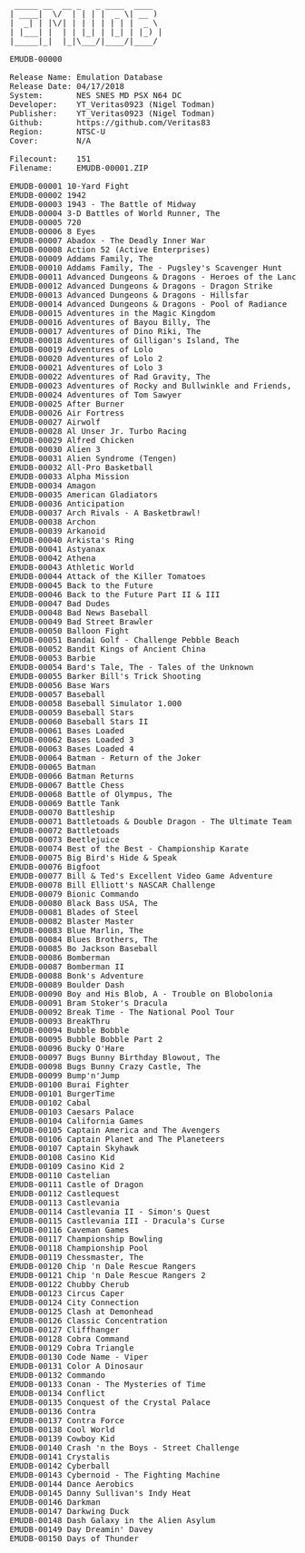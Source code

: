 <pre>
 _____ __  __ _   _ ____  ____  
| ____|  \/  | | | |  _ \| __ ) 
|  _| | |\/| | | | | | | |  _ \ 
| |___| |  | | |_| | |_| | |_) |
|_____|_|  |_|\___/|____/|____/ 

EMUDB-00000

Release Name: Emulation Database
Release Date: 04/17/2018
System:       NES SNES MD PSX N64 DC
Developer:    YT_Veritas0923 (Nigel Todman)
Publisher:    YT_Veritas0923 (Nigel Todman)
Github:       https://github.com/Veritas83
Region:       NTSC-U
Cover:        N/A

Filecount:    151
Filename:     EMUDB-00001.ZIP

EMUDB-00001 10-Yard Fight
EMUDB-00002 1942
EMUDB-00003 1943 - The Battle of Midway
EMUDB-00004 3-D Battles of World Runner, The
EMUDB-00005 720
EMUDB-00006 8 Eyes
EMUDB-00007 Abadox - The Deadly Inner War
EMUDB-00008 Action 52 (Active Enterprises)
EMUDB-00009 Addams Family, The
EMUDB-00010 Addams Family, The - Pugsley's Scavenger Hunt
EMUDB-00011 Advanced Dungeons & Dragons - Heroes of the Lance
EMUDB-00012 Advanced Dungeons & Dragons - Dragon Strike
EMUDB-00013 Advanced Dungeons & Dragons - Hillsfar
EMUDB-00014 Advanced Dungeons & Dragons - Pool of Radiance
EMUDB-00015 Adventures in the Magic Kingdom
EMUDB-00016 Adventures of Bayou Billy, The
EMUDB-00017 Adventures of Dino Riki, The
EMUDB-00018 Adventures of Gilligan's Island, The
EMUDB-00019 Adventures of Lolo
EMUDB-00020 Adventures of Lolo 2
EMUDB-00021 Adventures of Lolo 3
EMUDB-00022 Adventures of Rad Gravity, The
EMUDB-00023 Adventures of Rocky and Bullwinkle and Friends, The
EMUDB-00024 Adventures of Tom Sawyer
EMUDB-00025 After Burner
EMUDB-00026 Air Fortress
EMUDB-00027 Airwolf
EMUDB-00028 Al Unser Jr. Turbo Racing
EMUDB-00029 Alfred Chicken
EMUDB-00030 Alien 3
EMUDB-00031 Alien Syndrome (Tengen)
EMUDB-00032 All-Pro Basketball
EMUDB-00033 Alpha Mission
EMUDB-00034 Amagon
EMUDB-00035 American Gladiators
EMUDB-00036 Anticipation
EMUDB-00037 Arch Rivals - A Basketbrawl!
EMUDB-00038 Archon
EMUDB-00039 Arkanoid
EMUDB-00040 Arkista's Ring
EMUDB-00041 Astyanax
EMUDB-00042 Athena
EMUDB-00043 Athletic World
EMUDB-00044 Attack of the Killer Tomatoes
EMUDB-00045 Back to the Future
EMUDB-00046 Back to the Future Part II & III
EMUDB-00047 Bad Dudes
EMUDB-00048 Bad News Baseball
EMUDB-00049 Bad Street Brawler
EMUDB-00050 Balloon Fight
EMUDB-00051 Bandai Golf - Challenge Pebble Beach
EMUDB-00052 Bandit Kings of Ancient China
EMUDB-00053 Barbie
EMUDB-00054 Bard's Tale, The - Tales of the Unknown
EMUDB-00055 Barker Bill's Trick Shooting
EMUDB-00056 Base Wars
EMUDB-00057 Baseball
EMUDB-00058 Baseball Simulator 1.000
EMUDB-00059 Baseball Stars
EMUDB-00060 Baseball Stars II
EMUDB-00061 Bases Loaded
EMUDB-00062 Bases Loaded 3
EMUDB-00063 Bases Loaded 4
EMUDB-00064 Batman - Return of the Joker
EMUDB-00065 Batman
EMUDB-00066 Batman Returns
EMUDB-00067 Battle Chess
EMUDB-00068 Battle of Olympus, The
EMUDB-00069 Battle Tank
EMUDB-00070 Battleship
EMUDB-00071 Battletoads & Double Dragon - The Ultimate Team
EMUDB-00072 Battletoads
EMUDB-00073 Beetlejuice
EMUDB-00074 Best of the Best - Championship Karate
EMUDB-00075 Big Bird's Hide & Speak
EMUDB-00076 Bigfoot
EMUDB-00077 Bill & Ted's Excellent Video Game Adventure
EMUDB-00078 Bill Elliott's NASCAR Challenge
EMUDB-00079 Bionic Commando
EMUDB-00080 Black Bass USA, The
EMUDB-00081 Blades of Steel
EMUDB-00082 Blaster Master
EMUDB-00083 Blue Marlin, The
EMUDB-00084 Blues Brothers, The
EMUDB-00085 Bo Jackson Baseball
EMUDB-00086 Bomberman
EMUDB-00087 Bomberman II
EMUDB-00088 Bonk's Adventure
EMUDB-00089 Boulder Dash
EMUDB-00090 Boy and His Blob, A - Trouble on Blobolonia
EMUDB-00091 Bram Stoker's Dracula
EMUDB-00092 Break Time - The National Pool Tour
EMUDB-00093 BreakThru
EMUDB-00094 Bubble Bobble
EMUDB-00095 Bubble Bobble Part 2
EMUDB-00096 Bucky O'Hare
EMUDB-00097 Bugs Bunny Birthday Blowout, The
EMUDB-00098 Bugs Bunny Crazy Castle, The
EMUDB-00099 Bump'n'Jump
EMUDB-00100 Burai Fighter
EMUDB-00101 BurgerTime
EMUDB-00102 Cabal
EMUDB-00103 Caesars Palace
EMUDB-00104 California Games
EMUDB-00105 Captain America and The Avengers
EMUDB-00106 Captain Planet and The Planeteers
EMUDB-00107 Captain Skyhawk
EMUDB-00108 Casino Kid
EMUDB-00109 Casino Kid 2
EMUDB-00110 Castelian
EMUDB-00111 Castle of Dragon
EMUDB-00112 Castlequest
EMUDB-00113 Castlevania
EMUDB-00114 Castlevania II - Simon's Quest
EMUDB-00115 Castlevania III - Dracula's Curse
EMUDB-00116 Caveman Games
EMUDB-00117 Championship Bowling
EMUDB-00118 Championship Pool
EMUDB-00119 Chessmaster, The
EMUDB-00120 Chip 'n Dale Rescue Rangers
EMUDB-00121 Chip 'n Dale Rescue Rangers 2
EMUDB-00122 Chubby Cherub
EMUDB-00123 Circus Caper
EMUDB-00124 City Connection
EMUDB-00125 Clash at Demonhead
EMUDB-00126 Classic Concentration
EMUDB-00127 Cliffhanger
EMUDB-00128 Cobra Command
EMUDB-00129 Cobra Triangle
EMUDB-00130 Code Name - Viper
EMUDB-00131 Color A Dinosaur
EMUDB-00132 Commando
EMUDB-00133 Conan - The Mysteries of Time
EMUDB-00134 Conflict
EMUDB-00135 Conquest of the Crystal Palace
EMUDB-00136 Contra
EMUDB-00137 Contra Force
EMUDB-00138 Cool World
EMUDB-00139 Cowboy Kid
EMUDB-00140 Crash 'n the Boys - Street Challenge
EMUDB-00141 Crystalis
EMUDB-00142 Cyberball
EMUDB-00143 Cybernoid - The Fighting Machine
EMUDB-00144 Dance Aerobics
EMUDB-00145 Danny Sullivan's Indy Heat
EMUDB-00146 Darkman
EMUDB-00147 Darkwing Duck
EMUDB-00148 Dash Galaxy in the Alien Asylum
EMUDB-00149 Day Dreamin' Davey
EMUDB-00150 Days of Thunder
</pre>